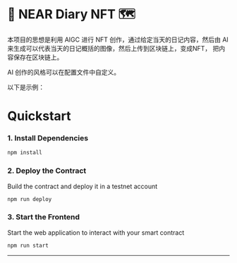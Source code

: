 # 🎊 NEAR Diary NFT 🗺

本项目的思想是利用 AIGC 进行 NFT 创作，通过给定当天的日记内容，然后由 AI 来生成可以代表当天的日记概括的图像，然后上传到区块链上，变成NFT，
把内容保存在区块链上。

AI 创作的风格可以在配置文件中自定义。

以下是示例：

# Quickstart

### 1. Install Dependencies
```bash
npm install
```

### 2. Deploy the Contract
Build the contract and deploy it in a testnet account
```bash
npm run deploy
```

### 3. Start the Frontend
Start the web application to interact with your smart contract 
```bash
npm run start
```

---
